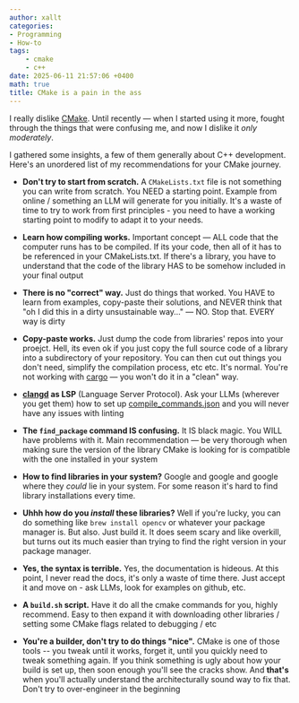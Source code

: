 ```yaml
---
author: xallt
categories:
- Programming
- How-to
tags:
    - cmake
    - c++
date: 2025-06-11 21:57:06 +0400
math: true
title: CMake is a pain in the ass
---
```


I really dislike [CMake](https://cmake.org/). Until recently — when I started using it more, fought through the things that were confusing me, and now I dislike it *only moderately*.

I gathered some insights, a few of them generally about C++ development.  Here's an unordered list of my recommendations for your CMake journey.
- **Don't try to start from scratch.** A `CMakeLists.txt` file is not something you can write from scratch. You NEED a starting point. Example from online / something an LLM will generate for you initially. It's a waste of time to try to work from first principles - you need to have a working starting point to modify to adapt it to your needs.
- **Learn how compiling works.** Important concept — ALL code that the computer runs has to be compiled. If its your code, then all of it has to be referenced in your CMakeLists.txt. If there's a library, you have to understand that the code of the library HAS to be somehow included in your final output
- **There is no "correct" way.** Just do things that worked. You HAVE to learn from examples, copy-paste their solutions, and NEVER think that "oh I did this in a dirty unsustainable way…" — NO. Stop that. EVERY way is dirty
- **Copy-paste works.** Just dump the code from libraries' repos into your proejct. Hell, its even ok if you just copy the full source code of a library into a subdirectory of your repository. You can then cut out things you don't need, simplify the compilation process, etc etc. It's normal. 
You're not working with [cargo](https://news.ycombinator.com/item?id=19295253) — you won't do it in a "clean" way.

- **[clangd](https://clangd.llvm.org/) as LSP** (Language Server Protocol). Ask your LLMs (wherever you get them) how to set up [compile_commands.json](https://clangd.llvm.org/design/compile-commands) and you will never have any issues with linting
- **The `find_package` command IS confusing.** It IS black magic. You WILL have problems with it. Main recommendation — be very thorough when making sure the version of the library CMake is looking for is compatible with the one installed in your system
- **How to find libraries in your system?** Google and google and google where they *could* lie in your system. For some reason it's hard to find library installations every time.
- **Uhhh how do you *install* these libraries?** Well if you're lucky, you can do something like `brew install opencv` or whatever your package manager is. But also. Just build it. It does seem scary and like overkill, but turns out its much easier than trying to find the right version in your package manager.
- **Yes, the syntax is terrible.** Yes, the documentation is hideous. At this point, I never read the docs, it's only a waste of time there. Just accept it and move on - ask LLMs, look for examples on github, etc.
- **A `build.sh` script.** Have it do all the cmake commands for you, highly recommend. Easy to then expand it with downloading other libraries / setting some CMake flags related to debugging  / etc
- **You're a builder, don't try to do things "nice".** CMake is one of those tools -- you tweak until it works, forget it, until you quickly need to tweak something again. If you think something is ugly about how your build is set up, then soon enough you'll see the cracks show. And  **that's** when you'll actually understand the architecturally sound way to fix that. Don't try to over-engineer in the beginning

